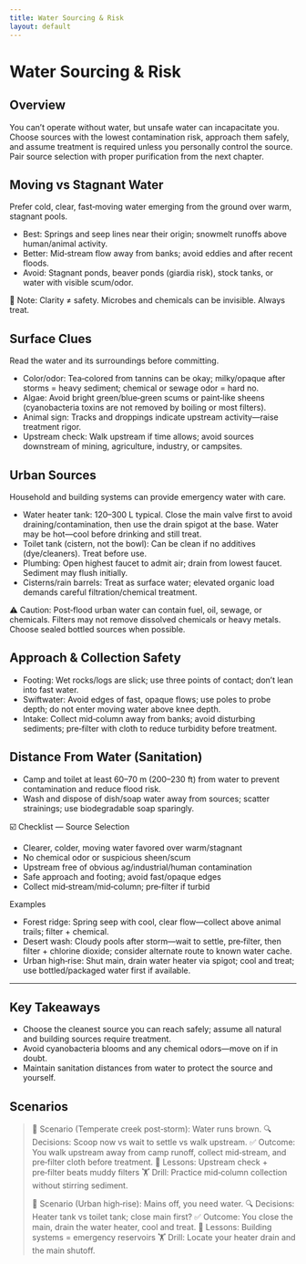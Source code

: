 ```yaml
---
title: Water Sourcing & Risk
layout: default
---
```


# Water Sourcing & Risk

## Overview
You can’t operate without water, but unsafe water can incapacitate you. Choose sources with the lowest contamination risk, approach them safely, and assume treatment is required unless you personally control the source. Pair source selection with proper purification from the next chapter.

## Moving vs Stagnant Water
Prefer cold, clear, fast‑moving water emerging from the ground over warm, stagnant pools.

- Best: Springs and seep lines near their origin; snowmelt runoffs above human/animal activity.
- Better: Mid‑stream flow away from banks; avoid eddies and after recent floods.
- Avoid: Stagnant ponds, beaver ponds (giardia risk), stock tanks, or water with visible scum/odor.

📝 Note: Clarity ≠ safety. Microbes and chemicals can be invisible. Always treat.

## Surface Clues
Read the water and its surroundings before committing.

- Color/odor: Tea‑colored from tannins can be okay; milky/opaque after storms = heavy sediment; chemical or sewage odor = hard no.
- Algae: Avoid bright green/blue‑green scums or paint‑like sheens (cyanobacteria toxins are not removed by boiling or most filters).
- Animal sign: Tracks and droppings indicate upstream activity—raise treatment rigor.
- Upstream check: Walk upstream if time allows; avoid sources downstream of mining, agriculture, industry, or campsites.

## Urban Sources
Household and building systems can provide emergency water with care.

- Water heater tank: 120–300 L typical. Close the main valve first to avoid draining/contamination, then use the drain spigot at the base. Water may be hot—cool before drinking and still treat.
- Toilet tank (cistern, not the bowl): Can be clean if no additives (dye/cleaners). Treat before use.
- Plumbing: Open highest faucet to admit air; drain from lowest faucet. Sediment may flush initially.
- Cisterns/rain barrels: Treat as surface water; elevated organic load demands careful filtration/chemical treatment.

⚠️ Caution: Post‑flood urban water can contain fuel, oil, sewage, or chemicals. Filters may not remove dissolved chemicals or heavy metals. Choose sealed bottled sources when possible.

## Approach & Collection Safety
- Footing: Wet rocks/logs are slick; use three points of contact; don’t lean into fast water.
- Swiftwater: Avoid edges of fast, opaque flows; use poles to probe depth; do not enter moving water above knee depth.
- Intake: Collect mid‑column away from banks; avoid disturbing sediments; pre‑filter with cloth to reduce turbidity before treatment.

## Distance From Water (Sanitation)
- Camp and toilet at least 60–70 m (200–230 ft) from water to prevent contamination and reduce flood risk.
- Wash and dispose of dish/soap water away from sources; scatter strainings; use biodegradable soap sparingly.

☑️ Checklist — Source Selection
- Clearer, colder, moving water favored over warm/stagnant
- No chemical odor or suspicious sheen/scum
- Upstream free of obvious ag/industrial/human contamination
- Safe approach and footing; avoid fast/opaque edges
- Collect mid‑stream/mid‑column; pre‑filter if turbid

Examples
- Forest ridge: Spring seep with cool, clear flow—collect above animal trails; filter + chemical.
- Desert wash: Cloudy pools after storm—wait to settle, pre‑filter, then filter + chlorine dioxide; consider alternate route to known water cache.
- Urban high‑rise: Shut main, drain water heater via spigot; cool and treat; use bottled/packaged water first if available.

---

## Key Takeaways
- Choose the cleanest source you can reach safely; assume all natural and building sources require treatment.
- Avoid cyanobacteria blooms and any chemical odors—move on if in doubt.
- Maintain sanitation distances from water to protect the source and yourself.

## Scenarios

> 🧭 Scenario (Temperate creek post‑storm): Water runs brown.
> 🔍 Decisions: Scoop now vs wait to settle vs walk upstream.
> ✅ Outcome: You walk upstream away from camp runoff, collect mid‑stream, and pre‑filter cloth before treatment.
> 🧠 Lessons: Upstream check + pre‑filter beats muddy filters
> 🏋️ Drill: Practice mid‑column collection without stirring sediment.
>
> 🧭 Scenario (Urban high‑rise): Mains off, you need water.
> 🔍 Decisions: Heater tank vs toilet tank; close main first?
> ✅ Outcome: You close the main, drain the water heater, cool and treat.
> 🧠 Lessons: Building systems = emergency reservoirs
> 🏋️ Drill: Locate your heater drain and the main shutoff.
